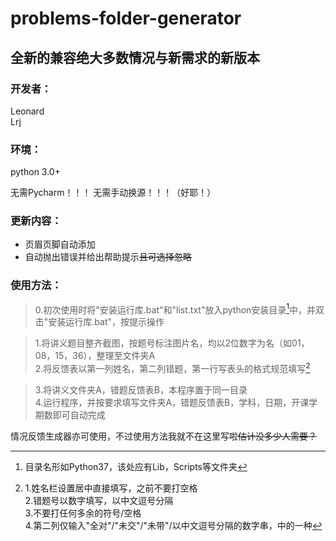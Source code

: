 # problems-folder-generator

全新的兼容绝大多数情况与新需求的新版本
-----------------------------------
 
### 开发者：
Leonard        
Lrj  

### 环境：
python 3.0+  

无需Pycharm！！！
无需手动换源！！！（好耶！）  

### 更新内容：  
* 页眉页脚自动添加  
* 自动抛出错误并给出帮助提示~~且可选择忽略~~  


### 使用方法：  
> 0.初次使用时将"安装运行库.bat"和"list.txt"放入python安装目录[^python安装目录]中，并双击"安装运行库.bat"，按提示操作  
[^python安装目录]:目录名形如Python37，该处应有Lib，Scripts等文件夹  
> 1.将讲义题目整齐截图，按题号标注图片名，均以2位数字为名（如01，08，15，36），整理至文件夹A  
> 2.将反馈表以第一列姓名，第二列错题，第一行写表头的格式规范填写[^规范]
[^规范]:1.姓名栏设置居中直接填写，之前不要打空格  
2.错题号以数字填写，以中文逗号分隔  
3.不要打任何多余的符号/空格  
4.第二列仅输入"全对"/"未交"/"未带"/以中文逗号分隔的数字串，中的一种  
> 3.将讲义文件夹A，错题反馈表B，本程序置于同一目录  
> 4.运行程序，并按要求填写文件夹A，错题反馈表B，学科，日期，开课学期数即可自动完成  



情况反馈生成器亦可使用，不过使用方法我就不在这里写啦~~估计没多少人需要？~~
